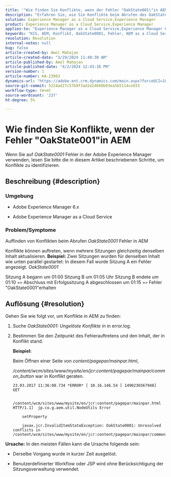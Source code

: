```yaml
---
title: '"Wie finden Sie Konflikte, wenn der Fehler "OakState001\"in AEM angezeigt wird?"'
description: "Erfahren Sie, wie Sie Konflikte beim Abrufen des OakState0001-Fehlers in Adobe Experience Manager finden."
solution: Experience Manager as a Cloud Service,Experience Manager
product: Experience Manager as a Cloud Service,Experience Manager
applies-to: "Experience Manager as a Cloud Service,Experience Manager 6.5"
keywords: "KCS, AEM, Konflikt, OakState0001, Fehler, AEM as a Cloud Service"
resolution: Resolution
internal-notes: null
bug: false
article-created-by: Amol Mahajan
article-created-date: "3/29/2024 11:40:30 AM"
article-published-by: Amol Mahajan
article-published-date: "4/2/2024 12:43:16 PM"
version-number: 1
article-number: KA-23983
dynamics-url: "https://adobe-ent.crm.dynamics.com/main.aspx?forceUCI=1&pagetype=entityrecord&etn=knowledgearticle&id=081f9921-c1ed-ee11-a203-6045bd045872"
source-git-commit: 5224ad27c57b9f3ad2e24660b93ea5b5114ce933
workflow-type: tm+mt
source-wordcount: '237'
ht-degree: 5%

---
```


# Wie finden Sie Konflikte, wenn der Fehler &quot;OakState001&quot;in AEM


Wenn Sie auf *OakState0001* Fehler in der Adobe Experience Manager verwenden, lesen Sie bitte die in diesem Artikel beschriebenen Schritte, um Konflikte zu identifizieren.

## Beschreibung {#description}


### <b>Umgebung</b>

- Adobe Experience Manager 6.x


- Adobe Experience Manager as a Cloud Service




### <b>Problem/Symptome</b>

Auffinden von Konflikten beim Abrufen *OakState0001* Fehler in AEM

Konflikte können auftreten, wenn mehrere Sitzungen gleichzeitig denselben Inhalt aktualisieren.
<b>Beispiel:</b>
Zwei Sitzungen wurden für denselben Inhalt wie unten parallel gestartet: In diesem Fall wurde Sitzung A ein Fehler angezeigt. *OakState0001*

Sitzung A begann um 01:00 Sitzung B um 01:05 Uhr Sitzung B endete um 01:10 =`>`  Abschluss mit Erfolgssitzung A abgeschlossen um 01:15 =`>`  Fehler &quot;OakState0001&quot;erhalten


## Auflösung {#resolution}


Gehen Sie wie folgt vor, um Konflikte in AEM zu finden:

1. Suche *OakState0001: Ungelöste Konflikte in* in error.log.


2. Bestimmen Sie den Zeitpunkt des Fehlerauftretens und den Inhalt, der in Konflikt stand.

   <b>Beispiel:</b>



   Beim Öffnen einer Seite von *content/pagepar/mainpar.html*,



   */content/wcm/sites/www/mysite/en/jcr:content/pagepar/mainpar/common_button* war in Konflikt geraten.


   ```
   23.03.2017 11:36:08.734 *ERROR* [ 10.16.146.54 [ 1490236567948]  GET
   
       /content/wcm/sites/www/mysite/en/jcr:content/pagepar/mainpar.html HTTP/1.1]  jp.co.g.aem.util.NodeUtils Error
   
       setProperty
   
       javax.jcr.InvalidItemStateException: OakState0001: Unresolved conflicts in /content/wcm/sites/www/mysite/en/jcr:content/pagepar/mainpar/common_button
   ```



<b>Ursache:</b>
In den meisten Fällen kann die Ursache folgende sein:

- Derselbe Vorgang wurde in kurzer Zeit ausgelöst.


- Benutzerdefinierter Workflow oder JSP wird ohne Berücksichtigung der Sitzungsverwaltung verwendet.

